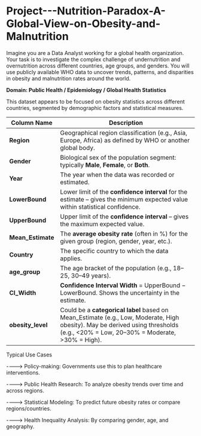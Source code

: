 # Project---Nutrition-Paradox-A-Global-View-on-Obesity-and-Malnutrition
Imagine you are a Data Analyst working for a global health organization. Your task is to investigate the complex challenge of undernutrition and overnutrition across different countries, age groups, and genders. You will use publicly available WHO data to uncover trends, patterns, and disparities in obesity and malnutrition rates around the world.

 **Domain: Public Health / Epidemiology / Global Health Statistics**
 
This dataset appears to be focused on obesity statistics across different countries, segmented by demographic factors and statistical measures.

| Column Name        | Description                                                                                                                                                                       |
| ------------------ | --------------------------------------------------------------------------------------------------------------------------------------------------------------------------------- |
| **Region**         | Geographical region classification (e.g., Asia, Europe, Africa) as defined by WHO or another global body.                                                                         |
| **Gender**         | Biological sex of the population segment: typically **Male**, **Female**, or **Both**.                                                                                            |
| **Year**           | The year when the data was recorded or estimated.                                                                                                                                 |
| **LowerBound**     | Lower limit of the **confidence interval** for the estimate – gives the minimum expected value within statistical confidence.                                                     |
| **UpperBound**     | Upper limit of the **confidence interval** – gives the maximum expected value.                                                                                                    |
| **Mean\_Estimate** | The **average obesity rate** (often in %) for the given group (region, gender, year, etc.).                                                                                       |
| **Country**        | The specific country to which the data applies.                                                                                                                                   |
| **age\_group**     | The age bracket of the population (e.g., 18–25, 30–49 years).                                                                                                                     |
| **CI\_Width**      | **Confidence Interval Width** = UpperBound − LowerBound. Shows the uncertainty in the estimate.                                                                                   |
| **obesity\_level** | Could be a **categorical label** based on Mean\_Estimate (e.g., Low, Moderate, High obesity). May be derived using thresholds (e.g., <20% = Low, 20–30% = Moderate, >30% = High). |


Typical Use Cases

----> Policy-making: Governments use this to plan healthcare interventions.

----> Public Health Research: To analyze obesity trends over time and across regions.

----> Statistical Modeling: To predict future obesity rates or compare regions/countries.

----> Health Inequality Analysis: By comparing gender, age, and geography.
